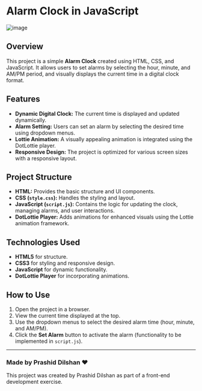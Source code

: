 # Alarm Clock in JavaScript


![image](https://github.com/user-attachments/assets/9177fcde-5b15-4db2-8c4d-817f7521f71e)


## Overview
This project is a simple **Alarm Clock** created using HTML, CSS, and JavaScript. It allows users to set alarms by selecting the hour, minute, and AM/PM period, and visually displays the current time in a digital clock format.

## Features
- **Dynamic Digital Clock:** The current time is displayed and updated dynamically.
- **Alarm Setting:** Users can set an alarm by selecting the desired time using dropdown menus.
- **Lottie Animation:** A visually appealing animation is integrated using the DotLottie player.
- **Responsive Design:** The project is optimized for various screen sizes with a responsive layout.

## Project Structure
- **HTML:** Provides the basic structure and UI components.
- **CSS (`style.css`):** Handles the styling and layout.
- **JavaScript (`script.js`):** Contains the logic for updating the clock, managing alarms, and user interactions.
- **DotLottie Player:** Adds animations for enhanced visuals using the Lottie animation framework.

## Technologies Used
- **HTML5** for structure.
- **CSS3** for styling and responsive design.
- **JavaScript** for dynamic functionality.
- **DotLottie Player** for incorporating animations.

## How to Use
1. Open the project in a browser.
2. View the current time displayed at the top.
3. Use the dropdown menus to select the desired alarm time (hour, minute, and AM/PM).
4. Click the **Set Alarm** button to activate the alarm (functionality to be implemented in `script.js`).

---

### Made by **Prashid Dilshan** ❤️
This project was created by Prashid Dilshan as part of a front-end development exercise.  

